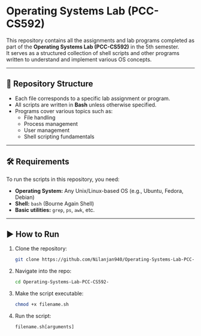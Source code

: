 # Operating Systems Lab (PCC-CS592)

This repository contains all the assignments and lab programs completed as part of the **Operating Systems Lab (PCC-CS592)** in the 5th semester.  
It serves as a structured collection of shell scripts and other programs written to understand and implement various OS concepts.

---

## 📂 Repository Structure

- Each file corresponds to a specific lab assignment or program.
- All scripts are written in **Bash** unless otherwise specified.
- Programs cover various topics such as:
  - File handling  
  - Process management  
  - User management  
  - Shell scripting fundamentals  

---

## 🛠️ Requirements

To run the scripts in this repository, you need:

- **Operating System:** Any Unix/Linux-based OS (e.g., Ubuntu, Fedora, Debian)  
- **Shell:** `bash` (Bourne Again Shell)  
- **Basic utilities:** `grep`, `ps`, `awk`, etc.  

---

## ▶️ How to Run

1. Clone the repository:
   ```bash
   git clone https://github.com/Nilanjan940/Operating-Systems-Lab-PCC-CS592-.git
2. Navigate into the repo:
   ```bash
   cd Operating-Systems-Lab-PCC-CS592-
3. Make the script executable:
   ```bash
   chmod +x filename.sh
4. Run the script:
   ```bash
   filename.sh[arguments]
  
